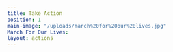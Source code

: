 ```yaml
---
title: Take Action
position: 1
main-image: "/uploads/march%20for%20our%20lives.jpg"
March For Our Lives: 
layout: actions
---
```


 

